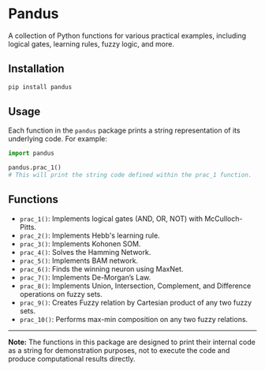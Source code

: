 # Pandus

A collection of Python functions for various practical examples, including logical gates, learning rules, fuzzy logic, and more.

## Installation

```bash
pip install pandus
```

## Usage

Each function in the `pandus` package prints a string representation of its underlying code. For example:

```python
import pandus

pandus.prac_1()
# This will print the string code defined within the prac_1 function.
```

## Functions

*   `prac_1()`: Implements logical gates (AND, OR, NOT) with McCulloch-Pitts.
*   `prac_2()`: Implements Hebb's learning rule.
*   `prac_3()`: Implements Kohonen SOM.
*   `prac_4()`: Solves the Hamming Network.
*   `prac_5()`: Implements BAM network.
*   `prac_6()`: Finds the winning neuron using MaxNet.
*   `prac_7()`: Implements De-Morgan’s Law.
*   `prac_8()`: Implements Union, Intersection, Complement, and Difference operations on fuzzy sets.
*   `prac_9()`: Creates Fuzzy relation by Cartesian product of any two fuzzy sets.
*   `prac_10()`: Performs max-min composition on any two fuzzy relations.

---
**Note:** The functions in this package are designed to print their internal code as a string for demonstration purposes, not to execute the code and produce computational results directly. 